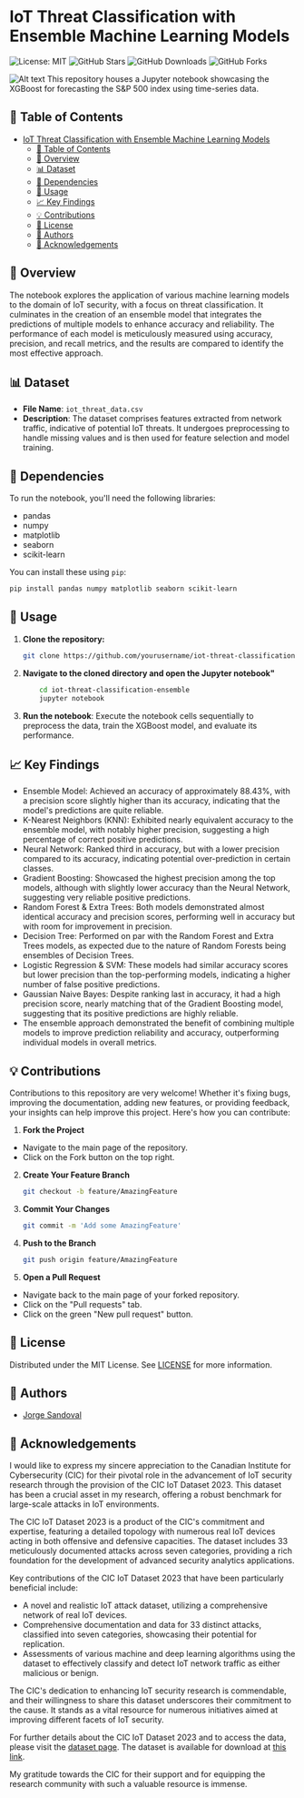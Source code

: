 # IoT Threat Classification with Ensemble Machine Learning Models

![License: MIT](https://img.shields.io/badge/License-MIT-yellow.svg)
![GitHub Stars](https://img.shields.io/github/stars/jorgesandoval/sp500-forecasting-xgboost.svg)
![GitHub Downloads](https://img.shields.io/github/downloads/jorgesandoval/sp500-forecasting-xgboost/total.svg)
![GitHub Forks](https://img.shields.io/github/forks/jorgesandoval/sp500-forecasting-xgboost.svg)


![Alt text](images/SP500Forecasting.png)
This repository houses a Jupyter notebook showcasing the XGBoost for forecasting the S&P 500 index using time-series data.



## 📖 Table of Contents
- [IoT Threat Classification with Ensemble Machine Learning Models](#iot-threat-classification-with-ensemble-machine-learning-models)
  - [📖 Table of Contents](#-table-of-contents)
  - [📌 Overview](#-overview)
  - [📊 Dataset](#-dataset)
  - [🔧 Dependencies](#-dependencies)
  - [🚀 Usage](#-usage)
  - [📈 Key Findings](#-key-findings)
  - [💡 Contributions](#-contributions)
  - [📜 License](#-license)
  - [👤 Authors](#-authors)
  - [🙌 Acknowledgements](#-acknowledgements)

## 📌 Overview
The notebook explores the application of various machine learning models to the domain of IoT security, with a focus on threat classification. It culminates in the creation of an ensemble model that integrates the predictions of multiple models to enhance accuracy and reliability. The performance of each model is meticulously measured using accuracy, precision, and recall metrics, and the results are compared to identify the most effective approach.

## 📊 Dataset

* **File Name**: `iot_threat_data.csv`
* **Description**: The dataset comprises features extracted from network traffic, indicative of potential IoT threats. It undergoes preprocessing to handle missing values and is then used for feature selection and model training.

## 🔧 Dependencies

To run the notebook, you'll need the following libraries:

- pandas
- numpy
- matplotlib
- seaborn
- scikit-learn

You can install these using `pip`:

```bash
pip install pandas numpy matplotlib seaborn scikit-learn
```

## 🚀 Usage

1. **Clone the repository:**

   ```bash
   git clone https://github.com/yourusername/iot-threat-classification-ensemble.git
   ```
2. **Navigate to the cloned directory and open the Jupyter notebook"**

    ```bash
        cd iot-threat-classification-ensemble
        jupyter notebook
    ```
3. **Run the notebook**: Execute the notebook cells sequentially to preprocess the data, train the XGBoost model, and evaluate its performance.
## 📈 Key Findings

* Ensemble Model: Achieved an accuracy of approximately 88.43%, with a precision score slightly higher than its accuracy, indicating that the model's predictions are quite reliable.
* K-Nearest Neighbors (KNN): Exhibited nearly equivalent accuracy to the ensemble model, with notably higher precision, suggesting a high percentage of correct positive predictions.
* Neural Network: Ranked third in accuracy, but with a lower precision compared to its accuracy, indicating potential over-prediction in certain classes.
* Gradient Boosting: Showcased the highest precision among the top models, although with slightly lower accuracy than the Neural Network, suggesting very reliable positive predictions.
* Random Forest & Extra Trees: Both models demonstrated almost identical accuracy and precision scores, performing well in accuracy but with room for improvement in precision.
* Decision Tree: Performed on par with the Random Forest and Extra Trees models, as expected due to the nature of Random Forests being ensembles of Decision Trees.
* Logistic Regression & SVM: These models had similar accuracy scores but lower precision than the top-performing models, indicating a higher number of false positive predictions.
* Gaussian Naive Bayes: Despite ranking last in accuracy, it had a high precision score, nearly matching that of the Gradient Boosting model, suggesting that its positive predictions are highly reliable.
* The ensemble approach demonstrated the benefit of combining multiple models to improve prediction reliability and accuracy, outperforming individual models in overall metrics.

## 💡 Contributions

Contributions to this repository are very welcome! Whether it's fixing bugs, improving the documentation, adding new features, or providing feedback, your insights can help improve this project. Here's how you can contribute:

1. **Fork the Project**
* Navigate to the main page of the repository.
* Click on the Fork button on the top right.

2. **Create Your Feature Branch**
    ```bash
    git checkout -b feature/AmazingFeature
    ```

3. **Commit Your Changes**
    ```bash
    git commit -m 'Add some AmazingFeature'
    ```
4. **Push to the Branch**
    ```bash
    git push origin feature/AmazingFeature
    ```
5. **Open a Pull Request**
* Navigate back to the main page of your forked repository.
* Click on the "Pull requests" tab.
* Click on the green "New pull request" button.


## 📜 License

Distributed under the MIT License. See [LICENSE](https://opensource.org/licenses/MIT) for more information.

## 👤 Authors
* [Jorge Sandoval](https://www.linkedin.com/in/jorge-g-sandoval/)

## 🙌 Acknowledgements

I would like to express my sincere appreciation to the Canadian Institute for Cybersecurity (CIC) for their pivotal role in the advancement of IoT security research through the provision of the CIC IoT Dataset 2023. This dataset has been a crucial asset in my research, offering a robust benchmark for large-scale attacks in IoT environments.

The CIC IoT Dataset 2023 is a product of the CIC's commitment and expertise, featuring a detailed topology with numerous real IoT devices acting in both offensive and defensive capacities. The dataset includes 33 meticulously documented attacks across seven categories, providing a rich foundation for the development of advanced security analytics applications.

Key contributions of the CIC IoT Dataset 2023 that have been particularly beneficial include:

- A novel and realistic IoT attack dataset, utilizing a comprehensive network of real IoT devices.
- Comprehensive documentation and data for 33 distinct attacks, classified into seven categories, showcasing their potential for replication.
- Assessments of various machine and deep learning algorithms using the dataset to effectively classify and detect IoT network traffic as either malicious or benign.

The CIC's dedication to enhancing IoT security research is commendable, and their willingness to share this dataset underscores their commitment to the cause. It stands as a vital resource for numerous initiatives aimed at improving different facets of IoT security.

For further details about the CIC IoT Dataset 2023 and to access the data, please visit the [dataset page](https://www.unb.ca/cic/datasets/iotdataset-2023.html). The dataset is available for download at [this link](http://205.174.165.80/IOTDataset/CIC_IOT_Dataset2023/).

My gratitude towards the CIC for their support and for equipping the research community with such a valuable resource is immense.





